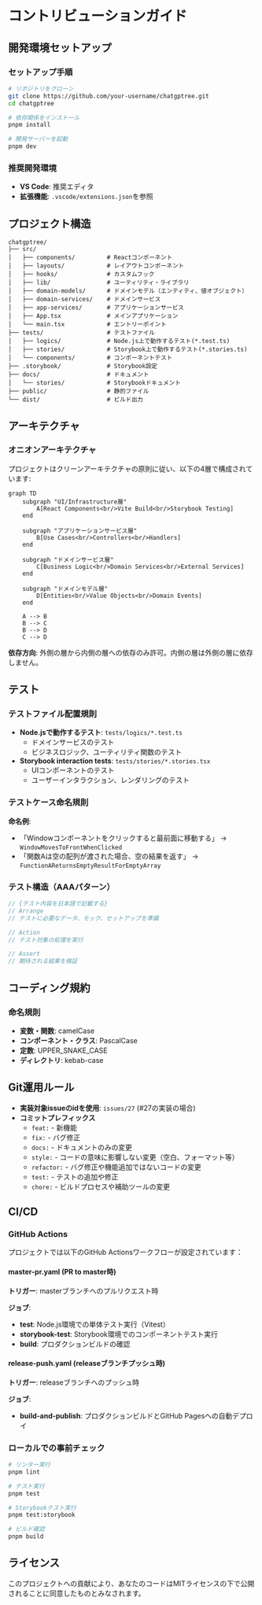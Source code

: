 # コントリビューションガイド

## 開発環境セットアップ

### セットアップ手順

```bash
# リポジトリをクローン
git clone https://github.com/your-username/chatgptree.git
cd chatgptree

# 依存関係をインストール
pnpm install

# 開発サーバーを起動
pnpm dev
```

### 推奨開発環境

- **VS Code**: 推奨エディタ
- **拡張機能**: `.vscode/extensions.json`を参照

## プロジェクト構造

```text
chatgptree/
├── src/
│   ├── components/         # Reactコンポーネント
│   ├── layouts/            # レイアウトコンポーネント
│   ├── hooks/              # カスタムフック
│   ├── lib/                # ユーティリティ・ライブラリ
│   ├── domain-models/      # ドメインモデル（エンティティ、値オブジェクト）
│   ├── domain-services/    # ドメインサービス
│   ├── app-services/       # アプリケーションサービス
│   ├── App.tsx             # メインアプリケーション
│   └── main.tsx            # エントリーポイント
├── tests/                  # テストファイル
│   ├── logics/             # Node.js上で動作するテスト(*.test.ts)
│   ├── stories/            # Storybook上で動作するテスト(*.stories.ts)
│   └── components/         # コンポーネントテスト
├── .storybook/             # Storybook設定
├── docs/                   # ドキュメント
│   └── stories/            # Storybookドキュメント
├── public/                 # 静的ファイル
└── dist/                   # ビルド出力
```

## アーキテクチャ

### オニオンアーキテクチャ

プロジェクトはクリーンアーキテクチャの原則に従い、以下の4層で構成されています:

```mermaid
graph TD
    subgraph "UI/Infrastructure層"
        A[React Components<br/>Vite Build<br/>Storybook Testing]
    end

    subgraph "アプリケーションサービス層"
        B[Use Cases<br/>Controllers<br/>Handlers]
    end

    subgraph "ドメインサービス層"
        C[Business Logic<br/>Domain Services<br/>External Services]
    end

    subgraph "ドメインモデル層"
        D[Entities<br/>Value Objects<br/>Domain Events]
    end

    A --> B
    B --> C
    B --> D
    C --> D
```

**依存方向**: 外側の層から内側の層への依存のみ許可。内側の層は外側の層に依存しません。

## テスト

### テストファイル配置規則

- **Node.jsで動作するテスト**: `tests/logics/*.test.ts`
  - ドメインサービスのテスト
  - ビジネスロジック、ユーティリティ関数のテスト
- **Storybook interaction tests**: `tests/stories/*.stories.tsx`
  - UIコンポーネントのテスト
  - ユーザーインタラクション、レンダリングのテスト

### テストケース命名規則

**命名例**:

- 「Windowコンポーネントをクリックすると最前面に移動する」 → `WindowMovesToFrontWhenClicked`
- 「関数Aは空の配列が渡された場合、空の結果を返す」 → `FunctionAReturnsEmptyResultForEmptyArray`

### テスト構造（AAAパターン）

```typescript
// {テスト内容を日本語で記載する}
// Arrange
// テストに必要なデータ、モック、セットアップを準備

// Action
// テスト対象の処理を実行

// Assert
// 期待される結果を検証
```

## コーディング規約

### 命名規則

- **変数・関数**: camelCase
- **コンポーネント・クラス**: PascalCase
- **定数**: UPPER_SNAKE_CASE
- **ディレクトリ**: kebab-case

## Git運用ルール

- **実装対象issueのidを使用**: `issues/27` (#27の実装の場合)
- **コミットプレフィックス**
  - `feat:` - 新機能
  - `fix:` - バグ修正
  - `docs:` - ドキュメントのみの変更
  - `style:` - コードの意味に影響しない変更（空白、フォーマット等）
  - `refactor:` - バグ修正や機能追加ではないコードの変更
  - `test:` - テストの追加や修正
  - `chore:` - ビルドプロセスや補助ツールの変更

## CI/CD

### GitHub Actions

プロジェクトでは以下のGitHub Actionsワークフローが設定されています：

#### master-pr.yaml (PR to master時)

**トリガー**: masterブランチへのプルリクエスト時

**ジョブ**:

- **test**: Node.js環境での単体テスト実行（Vitest）
- **storybook-test**: Storybook環境でのコンポーネントテスト実行
- **build**: プロダクションビルドの確認

#### release-push.yaml (releaseブランチプッシュ時)

**トリガー**: releaseブランチへのプッシュ時

**ジョブ**:

- **build-and-publish**: プロダクションビルドとGitHub Pagesへの自動デプロイ

### ローカルでの事前チェック

```bash
# リンター実行
pnpm lint

# テスト実行
pnpm test

# Storybookテスト実行
pnpm test:storybook

# ビルド確認
pnpm build
```

## ライセンス

このプロジェクトへの貢献により、あなたのコードはMITライセンスの下で公開されることに同意したものとみなされます。
